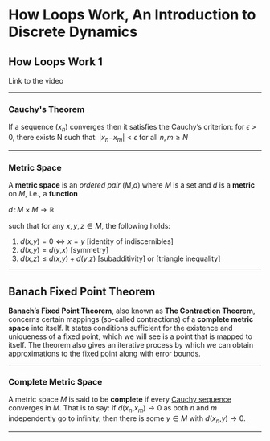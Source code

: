 # How Loops Work, An Introduction to Discrete Dynamics
## How Loops Work 1
Link to the video

---
### Cauchy's Theorem
If a sequence (*x*<sub>*n*</sub>) converges then it satisfies the
Cauchy’s criterion: for *ϵ* \> 0, there exists N such that:
\|*x*<sub>*n*</sub>−*x*<sub>*m*</sub>\| \< *ϵ* for all *n*, *m* ≥ *N*

---
### Metric Space
A **metric space** is an *ordered pair* (*M*,*d*) where *M* is a set and
*d* is a **metric** on *M*, i.e., a **function**

*d* : *M* × *M* → ℝ

such that for any *x*, *y*, *z* ∈ *M*, the following holds:

  
1. *d*(*x*,*y*) = 0 ⇔ *x* = *y*  [identity of indiscernibles]
2. *d*(*x*,*y*) = *d*(*y*,*x*)    [symmetry] 
3. *d*(*x*,*z*) ≤ *d*(*x*,*y*) + *d*(*y*,*z*) [subadditivity] or
[triangle inequality] 

---
## Banach Fixed Point Theorem
**Banach’s Fixed Point Theorem**, also known as **The Contraction Theorem**, concerns certain mappings (so-called contractions) of a **complete metric space** into
itself. It states conditions sufficient for the existence and uniqueness of a fixed
point, which we will see is a point that is mapped to itself. The theorem also gives
an iterative process by which we can obtain approximations to the fixed point along
with error bounds.

---

### Complete Metric Space
A metric space *M* is said to be **complete** if every [Cauchy sequence](https://en.wikipedia.org/wiki/Cauchy_sequence) converges in *M*. That is to say: if
*d*(*x*<sub>*n*</sub>,*x*<sub>*m*</sub>) → 0 as both *n* and *m*
independently go to infinity, then there is some *y* ∈ *M* with
*d*(*x*<sub>*n*</sub>,*y*) → 0.

---

